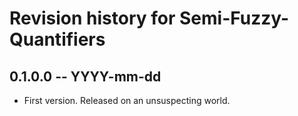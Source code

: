 # Revision history for Semi-Fuzzy-Quantifiers

## 0.1.0.0 -- YYYY-mm-dd

* First version. Released on an unsuspecting world.
